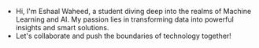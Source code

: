 - Hi, I'm Eshaal Waheed, a student diving deep into the realms of Machine Learning and AI. My passion lies in transforming data into powerful insights and smart solutions.
- Let's collaborate and push the boundaries of technology together!



<!---
esha-waheed09/esha-waheed09 is a ✨ special ✨ repository because its `README.md` (this file) appears on your GitHub profile.
You can click the Preview link to take a look at your changes.
--->
